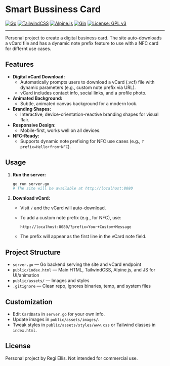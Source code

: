 # Smart Bussiness Card

[![Go](https://img.shields.io/badge/Go-1.22-blue?logo=go)](https://go.dev/)
[![TailwindCSS](https://img.shields.io/badge/TailwindCSS-3.x-38bdf8?logo=tailwindcss)](https://tailwindcss.com/)
[![Alpine.js](https://img.shields.io/badge/Alpine.js-3.x-77c1d2?logo=alpine.js)](https://alpinejs.dev/)
[![Gin](https://img.shields.io/badge/Gin-Framework-00b386?logo=go)](https://gin-gonic.com/)
[![License: GPL v3](https://img.shields.io/badge/License-GPLv3-yellow.svg)](https://www.gnu.org/licenses/gpl-3.0)

---

Personal project to create a digital business card. The site auto-downloads a vCard file and has a dynamic note prefix feature to use with a NFC card for differnt use cases.

## Features

- **Digital vCard Download:**
  - Automatically prompts users to download a vCard (.vcf) file with dynamic parameters (e.g., custom note prefix via URL).
  - vCard includes contact info, social links, and a profile photo.
- **Animated Background:**
  - Subtle, animated canvas background for a modern look.
- **Branding Shapes:**
  - Interactive, device-orientation-reactive branding shapes for visual flair.
- **Responsive Design:**
  - Mobile-first, works well on all devices.
- **NFC-Ready:**
  - Supports dynamic note prefixing for NFC use cases (e.g., `?prefix=Hello+from+NFC`).

## Usage

1. **Run the server:**

   ```sh
   go run server.go
   # The site will be available at http://localhost:8080
   ```

2. **Download vCard:**
   - Visit `/` and the vCard will auto-download.
   - To add a custom note prefix (e.g., for NFC), use:

     `http://localhost:8080/?prefix=Your+Custom+Message`

   - The prefix will appear as the first line in the vCard note field.

## Project Structure

- `server.go` — Go backend serving the site and vCard endpoint
- `public/index.html` — Main HTML, TailwindCSS, Alpine.js, and JS for UI/animation
- `public/assets/` — Images and styles
- `.gitignore` — Clean repo, ignores binaries, temp, and system files

## Customization

- Edit `CardData` in `server.go` for your own info.
- Update images in `public/assets/images/`.
- Tweak styles in `public/assets/styles/www.css` or Tailwind classes in `index.html`.

## License

Personal project by Regi Ellis. Not intended for commercial use.
